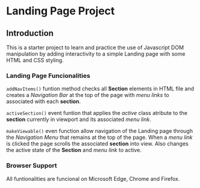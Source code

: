 # Landing Page Project

## Introduction

This is a starter project to learn and practice the use of Javascript DOM manipulation by adding interactivity to a simple Landing page with some HTML and CSS styling. 

### Landing Page Funcionalities

`addNavItems()` funtion method checks all __Section__ elements in HTML file and creates a *Navigation Bar* at the top of the page with *menu links* to associated with each __section__.

`activeSection()` event funtion that applies the *active* class atribute to the __section__ currently in viewport and its associated *menu link*.

`makeViewable()` even function allow navigation of the Landing page through the *Navigation Menu* that remains at the top of the page. When a *menu link* is clicked the page scrolls the associated __section__ into view. Also changes the active state of the __Section__ and *menu link* to active.

### Browser Support

All funtionalities are funcional on Microsoft Edge, Chrome and Firefox.

